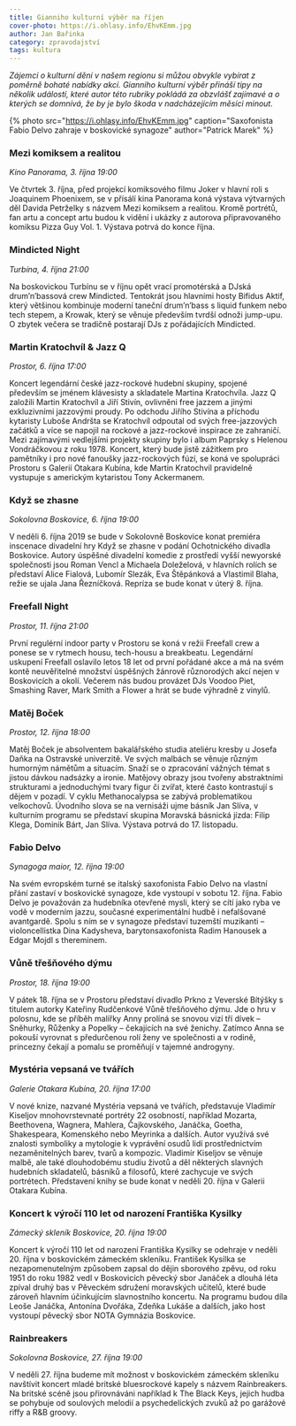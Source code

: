 ```yaml
---
title: Gianniho kulturní výběr na říjen
cover-photo: https://i.ohlasy.info/EhvKEmm.jpg
author: Jan Bařinka
category: zpravodajství
tags: kultura
---
```


*Zájemci o kulturní dění v našem regionu si můžou obvykle vybírat z poměrně bohaté nabídky akcí. Gianniho kulturní výběr přináší tipy na několik událostí, které autor této rubriky pokládá za obzvlášť zajímavé a o kterých se domnívá, že by je bylo škoda v nadcházejícím měsíci minout.*

{% photo src="https://i.ohlasy.info/EhvKEmm.jpg" caption="Saxofonista Fabio Delvo zahraje v boskovické synagoze" author="Patrick Marek" %}

### Mezi komiksem a realitou

*Kino Panorama, 3. října 19:00*

Ve čtvrtek 3. října, před projekcí komiksového filmu Joker v hlavní roli s Joaquinem Phoenixem, se v přísálí kina Panorama koná výstava výtvarných děl Davida Petrželky s názvem Mezi komiksem a realitou. Kromě portrétů, fan artu a concept artu budou k vidění i ukázky z autorova připravovaného komiksu Pizza Guy Vol. 1. Výstava potrvá do konce října.

### Mindicted Night

*Turbína, 4. října 21:00*

Na boskovickou Turbínu se v říjnu opět vrací promotérská a DJská drum’n’bassová crew Mindicted. Tentokrát jsou hlavními hosty Bifidus Aktif, který většinou kombinuje moderní taneční drum’n’bass s liquid funkem nebo tech stepem, a Krowak, který se věnuje především tvrdší odnoži jump-upu. O zbytek večera se tradičně postarají DJs z pořádajících Mindicted.

### Martin Kratochvíl & Jazz Q

*Prostor, 6. října 17:00*

Koncert legendární české jazz-rockové hudební skupiny, spojené především se jménem klávesisty a skladatele Martina Kratochvíla. Jazz Q založili Martin Kratochvíl a Jiří Stivín, ovlivněni free jazzem a jinými exkluzivními jazzovými proudy. Po odchodu Jiřího Stivína a příchodu kytaristy Luboše Andršta se Kratochvíl odpoutal od svých free-jazzových začátků a více se napojil na rockové a jazz-rockové inspirace ze zahraničí. Mezi zajímavými vedlejšími projekty skupiny bylo i album Paprsky s Helenou Vondráčkovou z roku 1978. Koncert, který bude jistě zážitkem pro pamětníky i pro nové fanoušky jazz-rockových fúzí, se koná ve spolupráci Prostoru s Galerií Otakara Kubína, kde Martin Kratochvíl pravidelně vystupuje s americkým kytaristou Tony Ackermanem.

### Když se zhasne

*Sokolovna Boskovice, 6. října 19:00*

V neděli 6. října 2019 se bude v Sokolovně Boskovice konat premiéra inscenace divadelní hry Když se zhasne v podání Ochotnického divadla Boskovice. Autory úspěšné divadelní komedie z prostředí vyšší newyorské společnosti jsou Roman Vencl a Michaela Doleželová, v hlavních rolích se představí Alice Fialová, Lubomír Slezák, Eva Štěpánková a Vlastimil Blaha, režie se ujala Jana Řezníčková. Repríza se bude konat v úterý 8. října.

### Freefall Night

*Prostor, 11. října 21:00*

První regulérní indoor party v Prostoru se koná v režii Freefall crew a ponese se v rytmech housu, tech-housu a breakbeatu. Legendární uskupení Freefall oslavilo letos 18 let od první pořádané akce a má na svém kontě neuvěřitelné množství úspěšných žánrově různorodých akcí nejen v Boskovicích a okolí. Večerem nás budou provázet DJs Voodoo Piet, Smashing Raver, Mark Smith a Flower a hrát se bude výhradně z vinylů.

### Matěj Boček

*Prostor, 12. října 18:00*

Matěj Boček je absolventem bakalářského studia ateliéru kresby u Josefa Daňka na Ostravské univerzitě. Ve svých malbách se věnuje různým humorným námětům a situacím. Snaží se o zpracování vážných témat s jistou dávkou nadsázky a ironie. Matějovy obrazy jsou tvořeny abstraktními strukturami a jednoduchými tvary figur či zvířat, které často kontrastují s dějem v pozadí. V cyklu Methanocalypsa se zabývá problematikou velkochovů. Úvodního slova se na vernisáži ujme básník Jan Slíva, v kulturním programu se představí skupina Moravská básnická jízda: Filip Klega, Dominik Bárt, Jan Slíva. Výstava potrvá do 17. listopadu.

### Fabio Delvo

*Synagoga maior, 12. října 19:00*

Na svém evropském turné se italský saxofonista Fabio Delvo na vlastní přání zastaví v boskovické synagoze, kde vystoupí v sobotu 12. října. Fabio Delvo je považován za hudebníka otevřené mysli, který se cítí jako ryba ve vodě v moderním jazzu, současné experimentální hudbě i nefalšované avantgardě. Spolu s ním se v synagoze představí tuzemští muzikanti – violoncellistka Dina Kadysheva, barytonsaxofonista Radim Hanousek a Edgar Mojdl s thereminem.

### Vůně třešňového dýmu

*Prostor, 18. října 19:00*

V pátek 18. října se v Prostoru představí divadlo Prkno z Veverské Bítýšky s titulem autorky Kateřiny Rudčenkové Vůně třešňového dýmu. Jde o hru v polosnu, kde se příběh malířky Anny prolíná se snovou vizí tří dívek – Sněhurky, Růženky a Popelky – čekajících na své ženichy. Zatímco Anna se pokouší vyrovnat s předurčenou rolí ženy ve společnosti a v rodině, princezny čekají a pomalu se proměňují v tajemné androgyny.

### Mystéria vepsaná ve tvářích

*Galerie Otakara Kubína, 20. října 17:00*

V nové knize, nazvané Mystéria vepsaná ve tvářích, představuje Vladimír Kiseljov mnohovrstevnaté portréty 22 osobností, například Mozarta, Beethovena, Wagnera, Mahlera, Čajkovského, Janáčka, Goetha, Shakespeara, Komenského nebo Meyrinka a dalších. Autor využívá své znalosti symboliky a mytologie k vyprávění osudů lidí prostřednictvím nezaměnitelných barev, tvarů a kompozic. Vladimír Kiseljov se věnuje malbě, ale také dlouhodobému studiu životů a děl některých slavných hudebních skladatelů, básníků a filosofů, které zachycuje ve svých portrétech. Představení knihy se bude konat v neděli 20. října v Galerii Otakara Kubína.

### Koncert k výročí 110 let od narození Františka Kysilky

*Zámecký skleník Boskovice, 20. října 19:00*

Koncert k výročí 110 let od narození Františka Kysilky se odehraje v neděli 20. října v boskovickém zámeckém skleníku. František Kysilka se nezapomenutelným způsobem zapsal do dějin sborového zpěvu, od roku 1951 do roku 1982 vedl v Boskovicích pěvecký sbor Janáček a dlouhá léta zpíval druhý bas v Pěveckém sdružení moravských učitelů, které bude zároveň hlavním účinkujícím slavnostního koncertu. Na programu budou díla Leoše Janáčka, Antonína Dvořáka, Zdeňka Lukáše a dalších, jako host vystoupí pěvecký sbor NOTA Gymnázia Boskovice.

### Rainbreakers

*Sokolovna Boskovice, 27. října 19:00*

V neděli 27. října budeme mít možnost v boskovickém zámeckém skleníku navštívit koncert mladé britské bluesrockové kapely s názvem Rainbreakers. Na britské scéně jsou přirovnáváni například k The Black Keys, jejich hudba se pohybuje od soulových melodií a psychedelických zvuků až po garážové riffy a R&B groovy.
